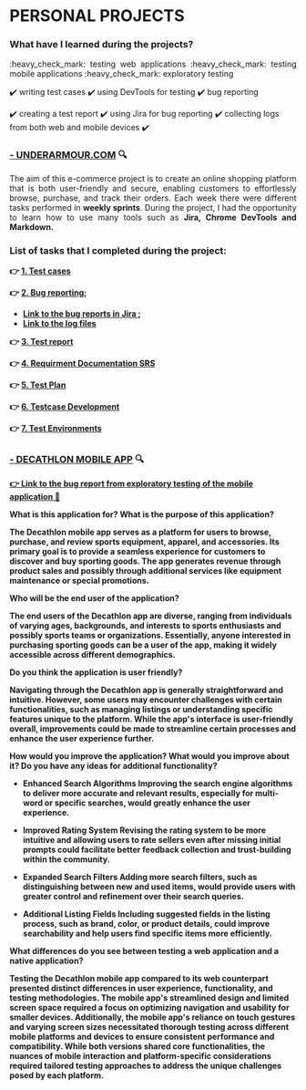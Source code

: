
# PERSONAL PROJECTS 

### What have I learned during the projects?

<p align="justify">:heavy_check_mark: testing web applications :heavy_check_mark: testing mobile applications :heavy_check_mark: exploratory testing

:heavy_check_mark: writing test cases :heavy_check_mark: using DevTools for testing :heavy_check_mark: bug reporting 

:heavy_check_mark: creating a test report :heavy_check_mark: using Jira for bug reporting :heavy_check_mark: collecting logs from both web and mobile devices :heavy_check_mark:</p>

### [- UNDERARMOUR.COM](https://www.underarmour.com/en-us/)  :mag:

<p align="justify">The aim of this e-commerce project is to create an online shopping platform that is both user-friendly and secure, enabling customers to effortlessly browse, purchase, and track their orders. Each week there were different tasks performed in <b>weekly sprints</b>. During the project, I had the opportunity to learn how to use many tools such as <b>Jira, Chrome DevTools and <b>Markdown</b>.</p>


### List of tasks that I completed during the project:

👉 [1. Test cases](https://docs.google.com/spreadsheets/d/1fwttaxo9Lh59xjd4034dEC082zfP9GfW/edit#gid=1881651618)

👉 [2. Bug reporting](https://docs.google.com/spreadsheets/d/1f2ke7PqnNqvC-Paw1nBMsEQ1MHffGDxj/edit?usp=drive_link&ouid=101099971300589548082&rtpof=true&sd=true); 
- [ Link to the bug reports in Jira ](https://denisqatester.atlassian.net/jira/software/projects/PROJ/boards/2?atlOrigin=eyJpIjoiODIxMTNlOWY4YjAyNGE0Y2FkZGE4N2I0M2E3ZjJkNWUiLCJwIjoiaiJ9);
- [ Link to the log files ](https://drive.google.com/drive/folders/1HDF_F8vH51Vg7QCOlbyHyokXRwSO31MW?usp=drive_link)

👉 [3. Test report](https://docs.google.com/document/d/1469svFx3vfYzzE4dHN1AeK5NWmnm1YeX/edit?usp=drive_link&ouid=101099971300589548082&rtpof=true&sd=true)

👉 [4. Requirment Documentation SRS](https://docs.google.com/document/d/1y8j9TbhoWZaZDWZZ_mpLevOD1tENEo3m/edit?usp=drive_link&ouid=101099971300589548082&rtpof=true&sd=true)

👉 [5. Test Plan](https://docs.google.com/document/d/1RAy5JnLvCIeW08qyQAiNRSEzwwYqPhbe/edit?usp=drive_link&ouid=101099971300589548082&rtpof=true&sd=true)

👉 [6. Testcase Development](https://docs.google.com/spreadsheets/d/1jQXi5-h2hEpKCjZn638hcrH4EImBm_7C/edit?usp=drive_link&ouid=101099971300589548082&rtpof=true&sd=true)

👉 [7. Test Environments](https://docs.google.com/document/d/1UPHkGFplzIFtAMd6eviBQlYF5xUVaCW-/edit?usp=drive_link&ouid=101099971300589548082&rtpof=true&sd=true)

## <a name="sub"></a>


### [- DECATHLON MOBILE APP](https://play.google.com/store/apps/details?id=com.decathlon.app)  :mag:

[👉 Link to the bug report from exploratory testing of the mobile application 📱](https://docs.google.com/spreadsheets/d/1uclKQI_c7yke7ZWqVmKOVG9JvaOBCUuO/edit?usp=drive_link&ouid=101099971300589548082&rtpof=true&sd=true)

What is this application for? What is the purpose of this application?

The Decathlon mobile app serves as a platform for users to browse, purchase, and review sports equipment, apparel, and accessories. Its primary goal is to provide a seamless experience for customers to discover and buy sporting goods. The app generates revenue through product sales and possibly through additional services like equipment maintenance or special promotions.

Who will be the end user of the application?

The end users of the Decathlon app are diverse, ranging from individuals of varying ages, backgrounds, and interests to sports enthusiasts and possibly sports teams or organizations. Essentially, anyone interested in purchasing sporting goods can be a user of the app, making it widely accessible across different demographics.

Do you think the application is user friendly?

Navigating through the Decathlon app is generally straightforward and intuitive. However, some users may encounter challenges with certain functionalities, such as managing listings or understanding specific features unique to the platform. While the app's interface is user-friendly overall, improvements could be made to streamline certain processes and enhance the user experience further.

How would you improve the application? What would you improve about it? Do you have any ideas for additional functionality?

- Enhanced Search Algorithms
Improving the search engine algorithms to deliver more accurate and relevant results, especially for multi-word or specific searches, would greatly enhance the user experience.

- Improved Rating System
Revising the rating system to be more intuitive and allowing users to rate sellers even after missing initial prompts could facilitate better feedback collection and trust-building within the community.

- Expanded Search Filters
Adding more search filters, such as distinguishing between new and used items, would provide users with greater control and refinement over their search queries.

- Additional Listing Fields
Including suggested fields in the listing process, such as brand, color, or product details, could improve searchability and help users find specific items more efficiently.

What differences do you see between testing a web application and a native application?

Testing the Decathlon mobile app compared to its web counterpart presented distinct differences in user experience, functionality, and testing methodologies. The mobile app's streamlined design and limited screen space required a focus on optimizing navigation and usability for smaller devices. Additionally, the mobile app's reliance on touch gestures and varying screen sizes necessitated thorough testing across different mobile platforms and devices to ensure consistent performance and compatibility. While both versions shared core functionalities, the nuances of mobile interaction and platform-specific considerations required tailored testing approaches to address the unique challenges posed by each platform.
